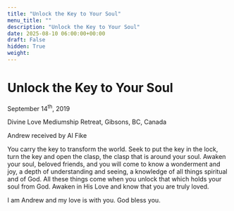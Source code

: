 ```yaml
---
title: "Unlock the Key to Your Soul"
menu_title: ""
description: "Unlock the Key to Your Soul"
date: 2025-08-10 06:00:00+00:00
draft: False
hidden: True
weight:
---
```

# Unlock the Key to Your Soul

September 14<sup>th</sup>, 2019

Divine Love Mediumship Retreat, Gibsons, BC, Canada

Andrew received by Al Fike

You carry the key to transform the world. Seek to put the key in the lock, turn the key and open the clasp, the clasp that is around your soul. Awaken your soul, beloved friends, and you will come to know a wonderment and joy, a depth of understanding and seeing, a knowledge of all things spiritual and of God. All these things come when you unlock that which holds your soul from God. Awaken in His Love and know that you are truly loved.

I am Andrew and my love is with you. God bless you.
